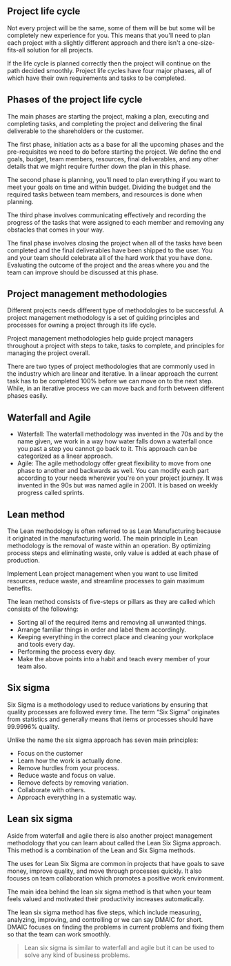 ## Project life cycle
Not every project will be the same, some of them will be but some will be completely new experience for you. This means that you'll need to plan each project with a slightly different approach and there isn't a one-size-fits-all solution for all projects.

If the life cycle is planned correctly then the project will continue on the path decided smoothly. Project life cycles have four major phases, all of which have their own requirements and tasks to be completed.

## Phases of the project life cycle
The main phases are starting the project, making a plan, executing and completing tasks, and completing the project and delivering the final deliverable to the shareholders or the customer.

The first phase, initiation acts as a base for all the upcoming phases and the pre-requisites we need to do before starting the project. We define the end goals, budget, team members, resources, final deliverables, and any other details that we might require further down the plan in this phase.

The second phase is planning, you'll need to plan everything if you want to meet your goals on time and within budget. Dividing the budget and the required tasks between team members, and resources is done when planning.

The third phase involves communicating effectively and recording the progress of the tasks that were assigned to each member and removing any obstacles that comes in your way.

The final phase involves closing the project when all of the tasks have been completed and the final deliverables have been shipped to the user. You and your team should celebrate all of the hard work that you have done. Evaluating the outcome of the project and the areas where you and the team can improve should be discussed at this phase.

## Project management methodologies
Different projects needs different type of methodologies to be successful. A project management methodology is a set of guiding principles and processes for owning a project through its life cycle.

Project management methodologies help guide project managers throughout a project with steps to take, tasks to complete, and principles for managing the project overall.

There are two types of project methodologies that are commonly used in the industry which are linear and iterative. In a linear approach the current task has to be completed 100% before we can move on to the next step. While, in an iterative process we can move back and forth between different phases easily.

## Waterfall and Agile

-   Waterfall: The waterfall methodology was invented in the 70s and by the name given, we work in a way how water falls down a waterfall once you past a step you cannot go back to it. This approach can be categorized as a linear approach.
-   Agile: The agile methodology offer great flexibility to move from one phase to another and backwards as well. You can modify each part according to your needs wherever you're on your project journey. It was invented in the 90s but was named agile in 2001. It is based on weekly progress called sprints.

## Lean method

The Lean methodology is often referred to as Lean Manufacturing because it originated in the manufacturing world. The main principle in Lean methodology is the removal of waste within an operation. By optimizing process steps and eliminating waste, only value is added at each phase of production.

Implement Lean project management when you want to use limited resources, reduce waste, and streamline processes to gain maximum benefits.

The lean method consists of five-steps or pillars as they are called which consists of the following:

-   Sorting all of the required items and removing all unwanted things.
-   Arrange familiar things in order and label them accordingly.
-   Keeping everything in the correct place and cleaning your workplace and tools every day.
-   Performing the process every day.
-   Make the above points into a habit and teach every member of your team also.

## Six sigma

Six Sigma is a methodology used to reduce variations by ensuring that quality processes are followed every time. The term “Six Sigma” originates from statistics and generally means that items or processes should have 99.9996% quality.

Unlike the name the six sigma approach has seven main principles:

-   Focus on the customer
-   Learn how the work is actually done.
-   Remove hurdles from your process.
-   Reduce waste and focus on value.
-   Remove defects by removing variation.
-   Collaborate with others.
-   Approach everything in a systematic way.

## Lean six sigma

Aside from waterfall and agile there is also another project management methodology that you can learn about called the Lean Six Sigma approach. This method is a combination of the Lean and Six Sigma methods.

The uses for Lean Six Sigma are common in projects that have goals to save money, improve quality, and move through processes quickly. It also focuses on team collaboration which promotes a positive work environment.

The main idea behind the lean six sigma method is that when your team feels valued and motivated their productivity increases automatically.

The lean six sigma method has five steps, which include measuring, analyzing, improving, and controlling or we can say DMAIC for short. DMAIC focuses on finding the problems in current problems and fixing them so that the team can work smoothly.

> Lean six sigma is similar to waterfall and agile but it can be used to solve any kind of business problems.